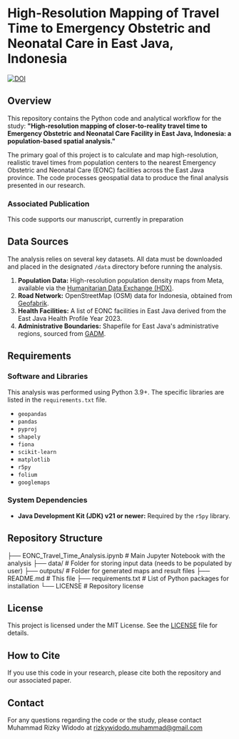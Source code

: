# High-Resolution Mapping of Travel Time to Emergency Obstetric and Neonatal Care in East Java, Indonesia

[![DOI](https://zenodo.org/badge/DOI/10.5281/zenodo.XXXXXXXX.svg)](https://doi.org/10.5281/zenodo.XXXXXXXX)

## Overview

This repository contains the Python code and analytical workflow for the study: **"High-resolution mapping of closer-to-reality travel time to Emergency Obstetric and Neonatal Care Facility in East Java, Indonesia: a population-based spatial analysis."**

The primary goal of this project is to calculate and map high-resolution, realistic travel times from population centers to the nearest Emergency Obstetric and Neonatal Care (EONC) facilities across the East Java province. The code processes geospatial data to produce the final analysis presented in our research.

### Associated Publication
This code supports our manuscript, currently in preparation

## Data Sources
The analysis relies on several key datasets. All data must be downloaded and placed in the designated `/data` directory before running the analysis.

1.  **Population Data:** High-resolution population density maps from Meta, available via the [Humanitarian Data Exchange (HDX)](https://data.humdata.org/dataset/indonesia-high-resolution-population-density-maps-demographics).
2.  **Road Network:** OpenStreetMap (OSM) data for Indonesia, obtained from [Geofabrik](https://download.geofabrik.de/asia/indonesia.html).
3.  **Health Facilities:** A list of EONC facilities in East Java derived from the East Java Health Profile Year 2023.
4.  **Administrative Boundaries:** Shapefile for East Java's administrative regions, sourced from [GADM](https://gadm.org/download_country.html).

## Requirements

### Software and Libraries

This analysis was performed using Python 3.9+. The specific libraries are listed in the `requirements.txt` file.

* `geopandas`
* `pandas`
* `pyproj`
* `shapely`
* `fiona`
* `scikit-learn`
* `matplotlib`
* `r5py`
* `folium`
* `googlemaps`

### System Dependencies

* **Java Development Kit (JDK) v21 or newer:** Required by the `r5py` library.

## Repository Structure
├── EONC_Travel_Time_Analysis.ipynb   # Main Jupyter Notebook with the analysis
├── data/                               # Folder for storing input data (needs to be populated by user)
├── outputs/                            # Folder for generated maps and result files
├── README.md                           # This file
├── requirements.txt                    # List of Python packages for installation
└── LICENSE                             # Repository license

## License

This project is licensed under the MIT License. See the [LICENSE](LICENSE) file for details.

## How to Cite

If you use this code in your research, please cite both the repository and our associated paper.

## Contact

For any questions regarding the code or the study, please contact Muhammad Rizky Widodo at rizkywidodo.muhammad@gmail.com
